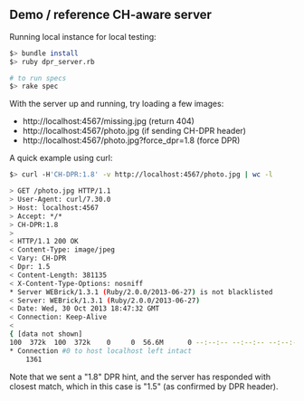 ## Demo / reference CH-aware server

Running local instance for local testing:

```bash
$> bundle install
$> ruby dpr_server.rb

# to run specs
$> rake spec
```

With the server up and running, try loading a few images:

* http://localhost:4567/missing.jpg (return 404)
* http://localhost:4567/photo.jpg (if sending CH-DPR header)
* http://localhost:4567/photo.jpg?force_dpr=1.8 (force DPR)

A quick example using curl:

```bash
$> curl -H'CH-DPR:1.8' -v http://localhost:4567/photo.jpg | wc -l

> GET /photo.jpg HTTP/1.1
> User-Agent: curl/7.30.0
> Host: localhost:4567
> Accept: */*
> CH-DPR:1.8
>
< HTTP/1.1 200 OK
< Content-Type: image/jpeg
< Vary: CH-DPR
< Dpr: 1.5
< Content-Length: 381135
< X-Content-Type-Options: nosniff
* Server WEBrick/1.3.1 (Ruby/2.0.0/2013-06-27) is not blacklisted
< Server: WEBrick/1.3.1 (Ruby/2.0.0/2013-06-27)
< Date: Wed, 30 Oct 2013 18:47:32 GMT
< Connection: Keep-Alive
<
{ [data not shown]
100  372k  100  372k    0     0  56.6M      0 --:--:-- --:--:-- --:--:-- 60.5M
* Connection #0 to host localhost left intact
    1361
```

Note that we sent a "1.8" DPR hint, and the server has responded with closest
match, which in this case is "1.5" (as confirmed by DPR header).
